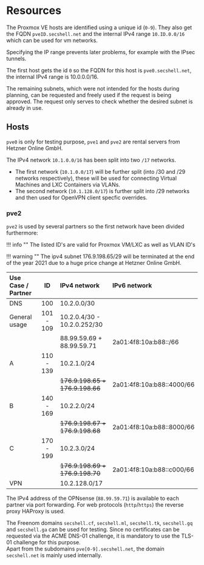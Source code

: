 # Resources

The Proxmox VE hosts are identified using a unique id (`0-9`). They also get the FQDN `pveID.secshell.net` and the internal IPv4 range `10.ID.0.0/16` which can be used for vm networks.

Specifying the IP range prevents later problems, for example with the IPsec tunnels.

The first host gets the id `0` so the FQDN for this host is `pve0.secshell.net`, the internal IPv4 range is 10.0.0.0/16.

The remaining subnets, which were not intended for the hosts during planning, can be requested and freely used if the request is being approved.
The request only serves to check whether the desired subnet is already in use.

## Hosts
`pve0` is only for testing purpose, `pve1` and `pve2` are rental servers from Hetzner Online GmbH.

The IPv4 network `10.1.0.0/16` has been split into two `/17` networks.

- The first network (`10.1.0.0/17`) will be further split (into /30 and /29 networks respectively), these will be used for connecting Virtual Machines and LXC Containers via VLANs.
- The second network (`10.1.128.0/17`) is further split into /29 networks and then used for OpenVPN client specfic overrides. 

### pve2
`pve2` is used by several partners so the first network have been divided furthermore:

!!! info ""
    The listed ID's are valid for Proxmox VM/LXC as well as VLAN ID's

!!! warning ""
    The ipv4 subnet 176.9.198.65/29 will be terminated at the end of the year 2021 due to a huge price change at Hetzner Online GmbH.

| Use Case / Partner                |      ID     |         IPv4 network                         |     IPv6 network          |
|:----------------------------------|:-----------:|:---------------------------------------------|:--------------------------|
| DNS                               | 100         | 10.2.0.0/30                                  |                           |
| General usage                     | 101  -  109 | 10.2.0.4/30 - 10.2.0.252/30                  |                           |
|                                   |             | 88.99.59.69 + 88.99.59.71                    | 2a01:4f8:10a:b88::/66     |
| A                                 | 110  -  139 | 10.2.1.0/24                                  |                           |
|                                   |             | <strike>176.9.198.65 + 176.9.198.66</strike> | 2a01:4f8:10a:b88::4000/66 |
| B                                 | 140  -  169 | 10.2.2.0/24                                  |                           |
|                                   |             | <strike>176.9.198.67 + 176.9.198.68</strike> | 2a01:4f8:10a:b88::8000/66 |
| C                                 | 170  -  199 | 10.2.3.0/24                                  |                           |
|                                   |             | <strike>176.9.198.69 + 176.9.198.70</strike> | 2a01:4f8:10a:b88::c000/66 |
| VPN                               |             | 10.2.128.0/17                                |                           |

The IPv4 address of the OPNsense (`88.99.59.71`) is available to each partner via port forwarding.
For web protocols (`http`/`https`) the reverse proxy HAProxy is used.

The Freenom domains `secshell.cf`, `secshell.ml`, `secshell.tk`, `secshell.gq` and `secshell.ga` can be used for testing. Since no certificates can be requested via the ACME DNS-01 challenge, it is mandatory to use the TLS-01 challenge for this purpose.  
Apart from the subdomains `pve[0-9].secshell.net`, the domain `secshell.net` is mainly used internally.

